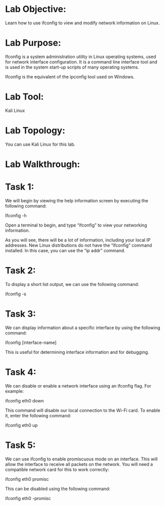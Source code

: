 # Lab Objective:

Learn how to use ifconfig to view and modify network information on Linux.

# Lab Purpose:

Ifconfig is a system administration utility in Linux operating systems, used for network interface configuration. It is a command line interface tool and is used in the system start-up scripts of many operating systems.

Ifconfig is the equivalent of the ipconfig tool used on Windows.

# Lab Tool:

Kali Linux

# Lab Topology:

You can use Kali Linux for this lab.

# Lab Walkthrough:

# Task 1:
We will begin by viewing the help information screen by executing the following command:

Ifconfig -h


Open a terminal to begin, and type “ifconfig” to view your networking information.


As you will see, there will be a lot of information, including your local IP addresses. New Linux distributions do not have the “ifconfig” command installed. In this case, you can use the “ip addr” command.

# Task 2:
To display a short list output, we can use the following command:

ifconfig -s


# Task 3:
We can display information about a specific interface by using the following command:

ifconfig [interface-name]

This is useful for determining interface information and for debugging.


# Task 4:
We can disable or enable a network interface using an ifconfig flag. For example:

ifconfig eth0 down


This command will disable our local connection to the Wi-Fi card. To enable it, enter the following command:

ifconfig eth0 up


# Task 5:
We can use ifconfig to enable promiscuous mode on an interface. This will allow the interface to receive all packets on the network. You will need a compatible network card for this to work correctly:

ifconfig eth0 promisc


This can be disabled using the following command:

ifconfig eth0 -promisc